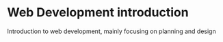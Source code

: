 # Web Development introduction

Introduction to web development, mainly focusing on planning and design
